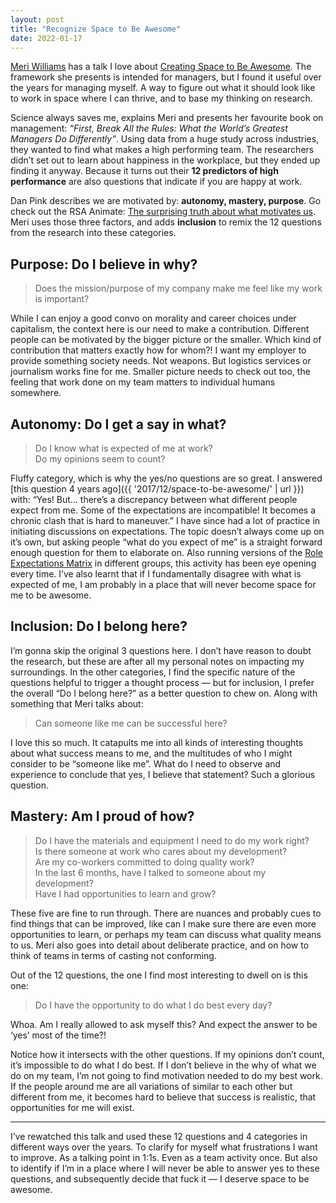 ```yaml
---
layout: post
title: "Recognize Space to Be Awesome"
date: 2022-01-17
---
```


[Meri Williams](https://twitter.com/geek_manager) has a talk I love about [Creating Space to Be Awesome](https://www.infoq.com/presentations/science-people-management). The framework she presents is intended for managers, but I found it useful over the years for managing myself. A way to figure out what it should look like to work in space where I can thrive, and to base my thinking on research.

Science always saves me, explains Meri and presents her favourite book on management: _“First, Break All the Rules: What the World’s Greatest Managers Do Differently”_. Using data from a huge study across industries, they wanted to find what makes a high performing team. The researchers didn’t set out to learn about happiness in the workplace, but they ended up finding it anyway. Because it turns out their **12&nbsp;predictors of high performance** are also questions that indicate if you are happy at work.

Dan Pink describes we are motivated by: **autonomy, mastery, purpose**. Go check out the RSA&nbsp;Animate: [The surprising truth about what motivates us](https://www.youtube.com/watch?v=u6XAPnuFjJc). Meri uses those three factors, and adds **inclusion** to remix the 12 questions from the research into these categories.

## Purpose: Do I believe in why?

> Does the mission/purpose of my company make me feel like my work is important?

While I can enjoy a good convo on morality and career choices under capitalism, the context here is our need to make a contribution. Different people can be motivated by the bigger picture or the smaller. Which kind of contribution that matters exactly how for whom?! I want my employer to provide something society needs. Not weapons. But logistics services or journalism works fine for me. Smaller picture needs to check out too, the feeling that work done on my team matters to individual humans somewhere.

## Autonomy: Do I get a say in what?

> Do I know what is expected of me at work? <br/>
> Do my opinions seem to count? <br/>

Fluffy category, which is why the yes/no questions are so great. I&nbsp;answered [this question 4&nbsp;years ago]({{ '2017/12/space-to-be-awesome/' | url }}) with: “Yes!&nbsp;But… there’s a discrepancy between what different people expect from me. Some of the expectations are incompatible! It becomes a chronic clash that is hard to maneuver.” I have since had a lot of practice in initiating discussions on expectations. The topic doesn’t always come up on it’s own, but asking people “what do you expect of me” is a straight forward enough question for them to elaborate on. Also running versions of the [Role Expectations Matrix](https://www.funretrospectives.com/role-expectations-matrix/) in different groups, this activity has been eye opening every time. I’ve also learnt that if I fundamentally disagree with what is expected of me, I am probably in a place that will never become space for me to be awesome.

## Inclusion: Do I belong here?

I’m gonna skip the original 3 questions here. I don’t have reason to doubt the research, but these are after all my personal notes on impacting my surroundings. In the other categories, I find the specific nature of the questions helpful to trigger a thought process — but for inclusion, I prefer the overall “Do I belong here?” as a better question to chew on. Along with something that Meri talks about:

> Can someone like me can be successful here?

I love this so much. It catapults me into all kinds of interesting thoughts about what success means to me, and the multitudes of who I might consider to be “someone like me”. What do I need to observe and experience to conclude that yes, I believe that statement? Such a glorious question.

## Mastery: Am I proud of how?

> Do I have the materials and equipment I need to do my work right? <br/>
> Is there someone at work who cares about my development? <br/>
> Are my co-workers committed to doing quality work? <br/>
> In the last 6 months, have I talked to someone about my development? <br/>
> Have I had opportunities to learn and grow? <br/>

These five are fine to run through. There are nuances and probably cues to find things that can be improved, like can I make sure there are even more opportunities to learn, or perhaps my team can discuss what quality means to us. Meri also goes into detail about deliberate practice, and on how to think of teams in terms of casting not conforming.

Out of the 12 questions, the one I find most interesting to dwell on is this one:

> Do I have the opportunity to do what I do best every day? <br/>

Whoa. Am I really allowed to ask myself this? And expect the answer to be ‘yes’ most of the time?!

Notice how it intersects with the other questions. If my opinions don’t count, it’s impossible to do what I do best. If I don’t believe in the why of what we do on my team, I’m not going to find motivation needed to do my best work. If the people around me are all variations of similar to each other but different from me, it becomes hard to believe that success is realistic, that opportunities for me will exist.

---

I’ve rewatched this talk and used these 12 questions and 4 categories in different ways over the years. To&nbsp;clarify for myself what frustrations I want to improve. As a talking point in 1:1s. Even as a team activity once. But also to identify if I’m in a place where I will never be able to answer yes to these questions, and subsequently decide that fuck it — I deserve space to be awesome.
